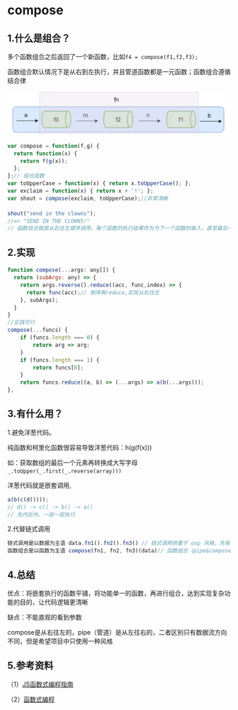 # compose

## 1.什么是组合？

多个函数组合之后返回了一个新函数，比如`f4 = compose(f1,f2,f3);`

函数组合默认情况下是从右到左执行，并且管道函数都是一元函数；函数组合遵循结合律

![image-20210907145204519](images/image-20210907145204519.png)

```js
var compose = function(f,g) {
  return function(x) {
    return f(g(x));
  };
};// 组合函数
var toUpperCase = function(x) { return x.toUpperCase(); };
var exclaim = function(x) { return x + '!'; };
var shout = compose(exclaim, toUpperCase);//非常清晰

shout("send in the clowns");
//=> "SEND IN THE CLOWNS!"
// 函数组合就是从右往左顺序调用，每个函数的执行结果作为为下一个函数的输入，直至最后一个函数的输出作为最终的输出结果。
```

## 2.实现

```js
function compose(...args: any[]) {
  return (subArgs: any) => {
    return args.reverse().reduce((acc, func,index) => {
      return func(acc);// 倒序再reduce,实现从右往左
    }, subArgs);
  }
}
//实践可行
compose(...funcs) {
    if (funcs.length === 0) {
        return arg => arg;
    }
    if (funcs.length === 1) {
        return funcs[0];
    }
    return funcs.reduce((a, b) => (...args) => a(b(...args)));
},

```

## 3.有什么用？

1.避免洋葱代码。

纯函数和柯里化函数很容易导致洋葱代码：h(g(f(x)))

如：获取数组的最后一个元素再转换成大写字母`_.toUpper(_.first(_.reverse(array)))`

洋葱代码就是嵌套调用,

```js
a(b(c(d())));
// d() -> c() -> b() -> a()
// 先内后外，一层一层执行
```

2.代替链式调用

```js
链式调用是以数据为主语 data.fn1().fn2().fn3() // 链式调用侧重于 oop 风格，先有对象，在调用对象的方法
函数组合是以函数为主语 compose(fn1, fn2, fn3)(data)// 函数组合（pipe&compose）将对象和操作对象的方法分离开来，更侧重于对函数（逻辑）的操作（组合），复用性更好！
```

## 4.总结

优点：将嵌套执行的函数平铺，将功能单一的函数，再进行组合，达到实现复杂功能的目的，让代码逻辑更清晰

缺点：不能直观的看到参数

compose是从右往左的，pipe（管道）是从左往右的，二者区别只有数据流方向不同，但是希望项目中只使用一种风格

## 5.参考资料

（1）[JS函数式编程指南](http://shouce.jb51.net/js-function/index.html)

（2）[函数式编程](https://zhuanlan.zhihu.com/p/399961704)

